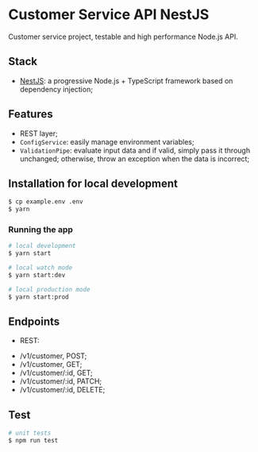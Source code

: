 # Customer Service API NestJS

Customer service project, testable and high performance Node.js API. 
 
## Stack

- [NestJS](https://github.com/nestjs/nest): a progressive Node.js + TypeScript framework based on dependency injection;

## Features
- REST layer; 
- `ConfigService`: easily manage environment variables;
- `ValidationPipe`: evaluate input data and if valid, simply pass it through unchanged; otherwise, throw an exception when the data is incorrect;


## Installation for local development
```bash
$ cp example.env .env
$ yarn
```
### Running the app

```bash
# local development
$ yarn start

# local watch mode
$ yarn start:dev

# local production mode
$ yarn start:prod
```

## Endpoints
* REST: 

- /v1/customer, POST;
- /v1/customer, GET;
- /v1/customer/:id, GET;
- /v1/customer/:id, PATCH;
- /v1/customer/:id, DELETE;


## Test

```bash
# unit tests
$ npm run test

``` 
